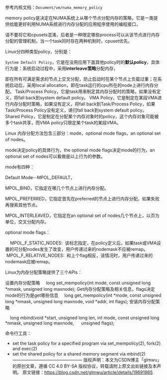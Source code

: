 参考内核文档：`Document/vm/numa_memory_policy`

memory policy是决定在NUMA系统上从哪个节点分配内存的策略，它是一类提供给能更好利用NUMA系统进行内存分配的应用程序使用的编程接口，

请不要将它和cpusets混淆，后者是一种限定哪些process可以从该节点进行内存分配的管理机制，当一个task同时存在两种机制时，cpuset优先。



Linux分四种类型policy，分别是：

`System Default Policy`，它是在没用应用下面其他policy时的**默认policy**，具体行为是：系统启动过程中，采用**interleave策略**分配内存，

即在所有可满足需求的节点上交叉分配，防止启动时在某个节点上负载过重；在系统启动后，采用local allocation，即在task运行的cpu所在的node上进行内存分配。
Task/Process Policy，它是task用来制定其内存分配时的策略，如果没有定义，将fall back到system default policy。
VMA Policy，它是制定在某段VMA进行内存分配时策略，如果没有定义，将fall back到Task/Process Policy，如果Task/Process Policy没有定义，递归fall back到system default policy。
Shared Policy，它是制定在分配某个内存对象时的policy，这个内存对象可能被多个task共享，而VMA policy只限定某个task的某段VMA。



Linux 内存分配方法包含三部分：mode，optional mode flags，an optional set of nodes。

mode决定policy的具体行为，the optional mode flags决定mode的行为，an optional set of nodes可以看做是以上行为的参数。


mode有四种：

Default Mode--MPOL_DEFAULT，

MPOL_BIND，它指定在哪几个节点上进行内存分配。

MPOL_PREFERRED，它指定首先在preferred的节点上进行内存分配，如果失败再搜索其他节点。

MPOL_INTERLEAVED，它指定在an optional set of nodes几个节点上，以页为单位，交叉分配内存。



optional mode flags：

    MPOL_F_STATIC_NODES:  该标志指定，在policy定义后，如果task或VMA设置的可分配nodes发生了改变，用户传递过来的nodemask不应被remap。
    MPOL_F_RELATIVE_NODES:  和上个flag相反，该情况时，用户传递过来的nodemask应被remap。



Linux为内存分配策略提供了三个APIs：

设置内存分配策略
    long set_mempolicy(int mode, const unsigned long *nmask, unsigned long maxnode);
Get内存分配策略及相关信息，flags决定mode的行为是get哪些信息
    long get_mempolicy(int *mode, const unsigned long *nmask, unsigned long maxnode, void *addr, int flags);
安装内存分配策略

    long mbind(void *start, unsigned long len, int mode, const unsigned long *nmask, unsigned long maxnode,
     unsigned flags);


命令行工具：

+ set the task policy for a specified program via set_mempolicy(2), fork(2) and exec(2)
+ set the shared policy for a shared memory segment via mbind(2)
————————————————
版权声明：本文为CSDN博主「glmwu」的原创文章，遵循 CC 4.0 BY-SA 版权协议，转载请附上原文出处链接及本声明。
原文链接：https://blog.csdn.net/glmwu/article/details/19691865